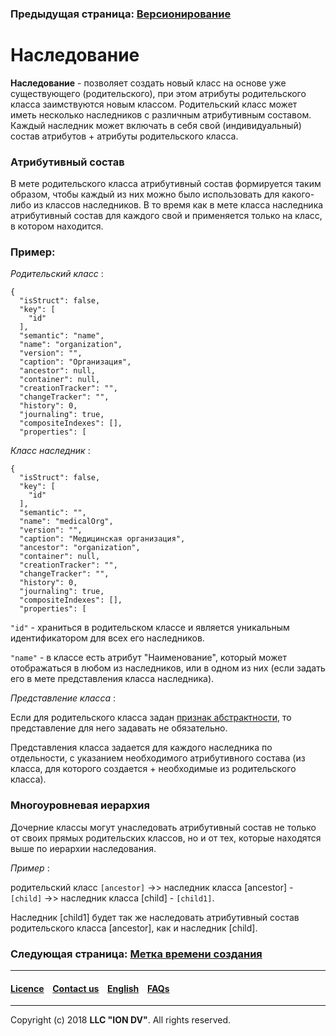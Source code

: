 ### Предыдущая страница: [Версионирование](/docs/ru/2_system_description/metadata_structure/meta_class/metaversion.md)
# Наследование

**Наследование** - позволяет создать новый класс на основе уже существующего (родительского), при этом атрибуты родительского класса заимствуются новым классом. Родительский класс может иметь несколько наследников с различным атрибутивным составом. Каждый наследник может включать в себя свой (индивидуальный) состав атрибутов + атрибуты родительского класса.

### Атрибутивный состав

В мете родительского класса атрибутивный состав формируется таким образом, чтобы каждый из них можно было использовать для какого-либо из классов наследников. В то время как в мете класса наследника атрибутивный состав для каждого свой и применяется только на класс, в котором находится.

### Пример:

*Родительский класс* :

```
{
  "isStruct": false,
  "key": [
    "id"
  ],
  "semantic": "name",
  "name": "organization",
  "version": "",
  "caption": "Организация",
  "ancestor": null,
  "container": null,
  "creationTracker": "",
  "changeTracker": "",
  "history": 0,
  "journaling": true,
  "compositeIndexes": [],
  "properties": [
```
*Класс наследник* :
```
{
  "isStruct": false,
  "key": [
    "id"
  ],
  "semantic": "",
  "name": "medicalOrg",
  "version": "",
  "caption": "Медицинская организация",
  "ancestor": "organization",
  "container": null,
  "creationTracker": "",
  "changeTracker": "",
  "history": 0,
  "journaling": true,
  "compositeIndexes": [],
  "properties": [

```

`"id"` - храниться в родительском классе и является уникальным идентификатором для всех его наследников.

`"name"` - в классе есть атрибут "Наименование", который может отображаться в любом из наследников, или в одном из них (если задать его в мете представления класса наследника).


*Представление класса* :

Если для родительского класса задан [признак абстрактности](/docs/ru/2_system_description/metadata_structure/meta_class/abstract.md), то представление для него задавать не обязательно.

Представления класса задается для каждого наследника по отдельности, с указанием необходимого атрибутивного состава (из класса, для которого создается + необходимые из родительского класса).

### Многоуровневая иерархия

Дочерние классы могут унаследовать атрибутивный состав не только от своих прямых родительских классов, но и от 
тех, которые находятся выше по иерархии наследования.

_Пример_ :

родительский класс `[ancestor]` ->> наследник класса [ancestor] - `[child]` ->> наследник класса [child] - `[child1]`.  

Наследник [child1] будет так же наследовать атрибутивный состав родительского класса [ancestor], как и наследник [child].
 
### Следующая страница: [Метка времени создания](/docs/ru/2_system_description/metadata_structure/meta_class/time_user_tracker.md)
--------------------------------------------------------------------------  


 #### [Licence](/LICENCE.md) &ensp;  [Contact us](https://iondv.com) &ensp;  [English](/docs/en/2_system_description/metadata_structure/meta_class/ancestor.md)   &ensp; [FAQs](/faqs.md)          



--------------------------------------------------------------------------  

Copyright (c) 2018 **LLC "ION DV"**.
All rights reserved. 